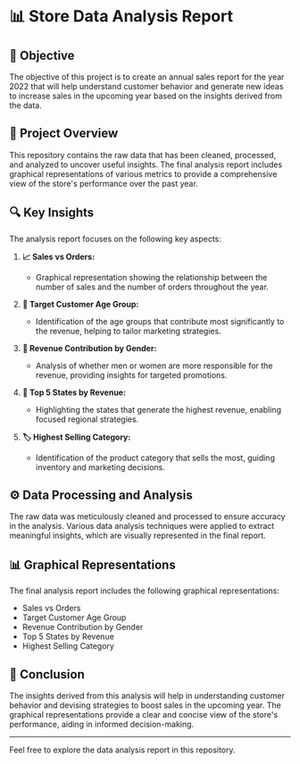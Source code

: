 # 📊 Store Data Analysis Report

## 🎯 Objective
The objective of this project is to create an annual sales report for the year 2022 that will help understand customer behavior and generate new ideas to increase sales in the upcoming year based on the insights derived from the data.

## 📁 Project Overview
This repository contains the raw data that has been cleaned, processed, and analyzed to uncover useful insights. The final analysis report includes graphical representations of various metrics to provide a comprehensive view of the store's performance over the past year.

## 🔍 Key Insights
The analysis report focuses on the following key aspects:

1. **📈 Sales vs Orders:**
   - Graphical representation showing the relationship between the number of sales and the number of orders throughout the year.

2. **👥 Target Customer Age Group:**
   - Identification of the age groups that contribute most significantly to the revenue, helping to tailor marketing strategies.

3. **🚻 Revenue Contribution by Gender:**
   - Analysis of whether men or women are more responsible for the revenue, providing insights for targeted promotions.

4. **🏅 Top 5 States by Revenue:**
   - Highlighting the states that generate the highest revenue, enabling focused regional strategies.

5. **🏷️ Highest Selling Category:**
   - Identification of the product category that sells the most, guiding inventory and marketing decisions.

## ⚙️ Data Processing and Analysis
The raw data was meticulously cleaned and processed to ensure accuracy in the analysis. Various data analysis techniques were applied to extract meaningful insights, which are visually represented in the final report.

## 📊 Graphical Representations
The final analysis report includes the following graphical representations:

- Sales vs Orders
- Target Customer Age Group
- Revenue Contribution by Gender
- Top 5 States by Revenue
- Highest Selling Category

## 📝 Conclusion
The insights derived from this analysis will help in understanding customer behavior and devising strategies to boost sales in the upcoming year. The graphical representations provide a clear and concise view of the store's performance, aiding in informed decision-making.

---

Feel free to explore the data analysis report in this repository. 
